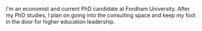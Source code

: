 I'm an economist and current PhD candidate at Fordham University. After my PhD studies, I plan on going into the consulting space and keep my foot in the door for higher education leadership.
